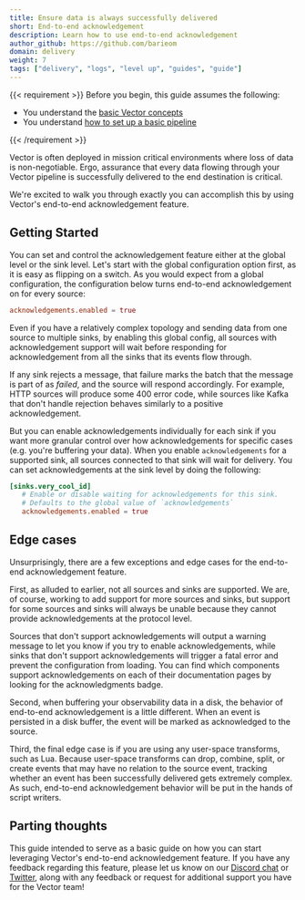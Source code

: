 ```yaml
---
title: Ensure data is always successfully delivered
short: End-to-end acknowledgement
description: Learn how to use end-to-end acknowledgement
author_github: https://github.com/barieom
domain: delivery
weight: 7
tags: ["delivery", "logs", "level up", "guides", "guide"]
---
```


{{< requirement >}}
Before you begin, this guide assumes the following:

* You understand the [basic Vector concepts][concepts]
* You understand [how to set up a basic pipeline][pipeline]

[concepts]: /docs/about/concepts
[pipeline]: /docs/setup/quickstart
{{< /requirement >}}


Vector is often deployed in mission critical environments where loss of data is
non-negotiable. Ergo, assurance that every data flowing through your Vector
pipeline is successfully delivered to the end destination is critical.

We're excited to walk you through exactly you can accomplish this by using
Vector's end-to-end acknowledgement feature.

## Getting Started

You can set and control the acknowledgement feature either at the global level or
the sink level. Let's start with the global configuration option first, as it is
easy as flipping on a switch. As you would expect from a global configuration, the
configuration below turns end-to-end acknowledgement on for every source:

```toml
acknowledgements.enabled = true
```

Even if you have a relatively complex topology and sending data from one source to
multiple sinks, by enabling this global config, all sources with acknowledgement
support will wait before responding for acknowledgement from all the sinks that
its events flow through.

If any sink rejects a message, that failure marks the batch that the message is
part of as _failed_, and the source will respond accordingly. For example, HTTP sources
will produce some 400 error code, while sources like Kafka that don't handle
rejection behaves similarly to a positive acknowledgement.

But you can enable acknowledgements individually for each sink if you want more granular
control over how acknowledgements for specific cases (e.g. you're buffering your
data). When you enable `acknowledgements` for a supported sink, all sources connected
to that sink will wait for delivery. You can set acknowledgements at the sink level by
doing the following:

```toml
[sinks.very_cool_id]
   # Enable or disable waiting for acknowledgements for this sink.
   # Defaults to the global value of `acknowledgements`
   acknowledgements.enabled = true
```

## Edge cases

Unsurprisingly, there are a few exceptions and edge cases for the end-to-end
acknowledgement feature.

First, as alluded to earlier, not all sources and sinks are supported. We are, of
course, working to add support for more sources and sinks, but support for some
sources and sinks will always be unable because they cannot provide acknowledgements
at the protocol level.

Sources that don't support acknowledgements will output a
warning message to let you know if you try to enable acknowledgements, while sinks
that don't support acknowledgements will trigger a fatal error and prevent the
configuration from loading. You can find which components support acknowledgements
on each of their documentation pages by looking for the acknowledgments badge.

Second, when buffering your observability data in a disk, the behavior of end-to-end
acknowledgement is a little different. When an event is persisted in a disk buffer,
the event will be marked as acknowledged to the source.

Third, the final edge case is if you are using any user-space transforms, such
as Lua. Because user-space transforms can drop, combine, split, or create events
that may have no relation to the source event, tracking whether an event has been
successfully delivered gets extremely complex. As such, end-to-end acknowledgement
behavior will be put in the hands of script writers.

## Parting thoughts

This guide intended to serve as a basic guide on how you can start
leveraging Vector's end-to-end acknowledgement feature. If you have any feedback
regarding this feature, please let us know on our [Discord chat] or [Twitter], along
with any feedback or request for additional support you have for the Vector team!

[Discord chat]: https://discord.com/invite/dX3bdkF
[Twitter]: https://twitter.com/vectordotdev
